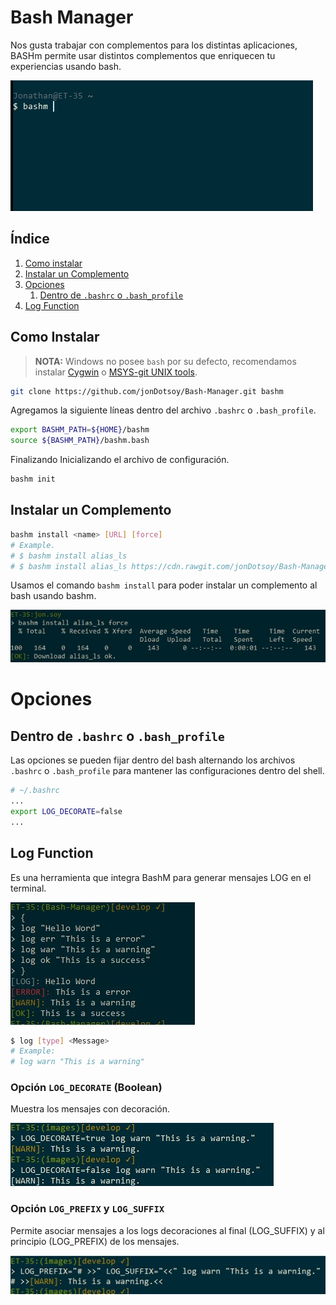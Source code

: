 Bash Manager
============

Nos gusta trabajar con complementos para los distintas aplicaciones, BASHm permite usar distintos complementos que enriquecen tu experiencias usando bash.

![Demo Live](doc/images/demo_bashm_live.gif)


Índice
------

1. [Como instalar](#como-instalar)
2. [Instalar un Complemento](#instalar-un-complemento)
3. [Opciones](#opciones)
    1. [Dentro de `.bashrc` o `.bash_profile`](#dentro-de-bashrc-o-bash_profile)
4. [Log Function](#log-function)


Como Instalar
-------------

> **NOTA:** Windows no posee `bash` por su defecto, recomendamos instalar [Cygwin](https://www.cygwin.com/) o [MSYS-git UNIX tools](https://msysgit.github.io/).

```bash
git clone https://github.com/jonDotsoy/Bash-Manager.git bashm
```

Agregamos la siguiente líneas dentro del archivo `.bashrc` o `.bash_profile`.

```bash
export BASHM_PATH=${HOME}/bashm
source ${BASHM_PATH}/bashm.bash
```

Finalizando Inicializando el archivo de configuración.

```bash
bashm init
```

Instalar un Complemento
-----------------------

```bash
bashm install <name> [URL] [force]
# Example.
# $ bashm install alias_ls
# $ bashm install alias_ls https://cdn.rawgit.com/jonDotsoy/Bash-Manager/master/down_plugins/alias_ls.bash
```

Usamos el comando `bashm install` para poder instalar un complemento al bash usando bashm.

![Demo Bashm Install](doc/images/demo_bashm_install_success.jpg)


Opciones
========

## Dentro de `.bashrc` o `.bash_profile`

Las opciones se pueden fijar dentro del bash alternando los archivos `.bashrc` o `.bash_profile` para mantener las configuraciones dentro del shell.

```bash
# ~/.bashrc
...
export LOG_DECORATE=false
...
```

Log Function
------------

Es una herramienta que integra BashM para generar mensajes LOG en el terminal.


![Logs](doc/images/demo_log.jpg)

```bash
$ log [type] <Message>
# Example:
# log warn "This is a warning"
 ```

### Opción `LOG_DECORATE` (Boolean)

Muestra los mensajes con decoración.

![Docoration Log](doc/images/demo_log_decorate.jpg)


### Opción `LOG_PREFIX` y `LOG_SUFFIX`

Permite asociar mensajes a los logs decoraciones al final (LOG_SUFFIX) y al principio (LOG_PREFIX) de los mensajes. 

![Decoration Suffix and Preffix](doc/images/demo_log_prefix_and_suffix.jpg)


